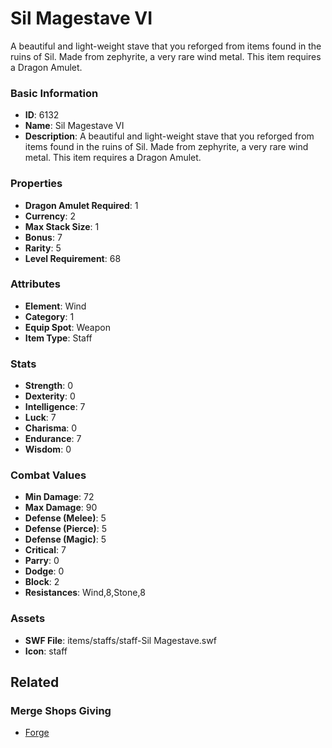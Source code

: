 # Sil Magestave VI

A beautiful and light-weight stave that you reforged from items found in the ruins of Sil. Made from zephyrite, a very rare wind metal. This item requires a Dragon Amulet.

### Basic Information

- **ID**: 6132
- **Name**: Sil Magestave VI
- **Description**: A beautiful and light-weight stave that you reforged from items found in the ruins of Sil. Made from zephyrite, a very rare wind metal. This item requires a Dragon Amulet.

### Properties

- **Dragon Amulet Required**: 1
- **Currency**: 2
- **Max Stack Size**: 1
- **Bonus**: 7
- **Rarity**: 5
- **Level Requirement**: 68

### Attributes

- **Element**: Wind
- **Category**: 1
- **Equip Spot**: Weapon
- **Item Type**: Staff

### Stats

- **Strength**: 0
- **Dexterity**: 0
- **Intelligence**: 7
- **Luck**: 7
- **Charisma**: 0
- **Endurance**: 7
- **Wisdom**: 0

### Combat Values

- **Min Damage**: 72
- **Max Damage**: 90
- **Defense (Melee)**: 5
- **Defense (Pierce)**: 5
- **Defense (Magic)**: 5
- **Critical**: 7
- **Parry**: 0
- **Dodge**: 0
- **Block**: 2
- **Resistances**: Wind,8,Stone,8

### Assets

- **SWF File**: items/staffs/staff-Sil Magestave.swf
- **Icon**: staff

## Related

### Merge Shops Giving

- [Forge](../merge-shops/32-forge.md)


